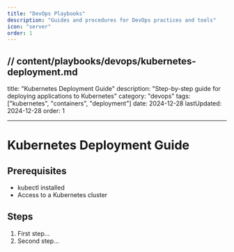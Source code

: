 ```yaml
---
title: "DevOps Playbooks"
description: "Guides and procedures for DevOps practices and tools"
icon: "server"
order: 1
---
```


## // content/playbooks/devops/kubernetes-deployment.md

title: "Kubernetes Deployment Guide"
description: "Step-by-step guide for deploying applications to Kubernetes"
category: "devops"
tags: ["kubernetes", "containers", "deployment"]
date: 2024-12-28
lastUpdated: 2024-12-28
order: 1

---

# Kubernetes Deployment Guide

## Prerequisites

- kubectl installed
- Access to a Kubernetes cluster

## Steps

1. First step...
2. Second step...
